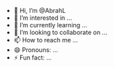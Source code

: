 - 👋 Hi, I’m @AbrahL
- 👀 I’m interested in ...
- 🌱 I’m currently learning ...
- 💞️ I’m looking to collaborate on ...
- 📫 How to reach me ...
- 😄 Pronouns: ...
- ⚡ Fun fact: ...

<!---
AbrahL/AbrahL is a ✨ special ✨ repository because its `README.md` (this file) appears on your GitHub profile.
You can click the Preview link to take a look at your changes.
--->
